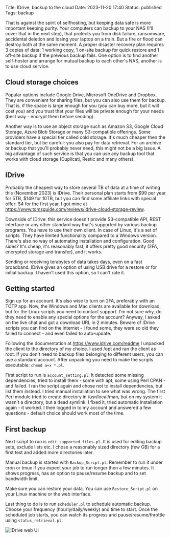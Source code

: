 Title: IDrive, backup to the cloud
Date: 2023-11-20 17:40
Status: published
Tags: backup

That is against the spirit of selfhosting, but keeping data safe is more important keeping purity. Your computers can backup to your NAS (I'll cover that in the next step), that protects you from disk failure, ransomware, accidental deletion and losing your laptop on a train. But a fire or flood can destroy both at the same moment. A proper disaster recovery plan requires 3 copies of data: 1 working copy, 1 on-site backup for quick restore and 1 off-site backup if the previous backup fails. One option is to find another self-hoster and arrange for mutual backup to each other's NAS, another is to use cloud service.

## Cloud storage choices

Popular options include Google Drive, Microsoft OneDrive and Dropbox. They are convenient for sharing files, but you can also use them for backup. That is, if the space is large enough for you (you can buy more, but it will cost you) and you trust that your files will be private enough for your needs (best way - encrypt them before sending).

Another way is to use an object storage such as Amazon S3, Google Cloud Storage, Azure Blob Storage or many S3-compatible offerings. Some providers have a special tier called cold storage. It's much cheaper then the standard tier, but be careful: you also pay for data retrieval. For an archive or backup that you'll probably never need, this might not be a big issue. A big advantage of such service is that you can use any backup tool that works with cloud storage (Duplicati, Restic and many others).

## IDrive

Probably the cheapest way to store several TB of data at a time of writing this (November 2023) is IDrive. Their personal plan starts from $99 per year for 5TB, $149 for 10TB, but you can find some affiliate links with special offer: $4 for the first year. I got mine at <https://www.tomsguide.com/reviews/idrive-cloud-storage-review>. 

Downside of IDrive: this service doesn't provide S3-compatible API, REST interface or any other standard way that's supported by various backup programs. You have to use their own client. In case of Linux, it's a set of scripts. They have limited functionality compared to a Windows version. There's also no way of automating installation and configuration. Good sides? It's cheap, it's reasonably fast, it offers pretty good security (2FA, encrypted storage and transfer), and it works.

Sending or receiving terabytes of data takes days, even on a fast broadband. IDrive gives an option of using USB drive for a restore or for initial backup. I haven't used this option, so I can't rate it.

## Getting started

Sign up for an account. It's also wise to turn on 2FA, preferably with an TOTP app. Now, the Windows and Mac clients are available for download, but for the Linux scripts you need to contact support. I'm not sure why, do they need to enable any special options for the account? Anyway, I asked on the live chat and got a download URL in 2 minutes. Beware of IDrive scripts you can find on the internet - I found some, they were so old they failed to connect - and even failed to auto-update.

Following the documentation at <https://www.idrive.com/readme> I unpacked the client to the directory of my choice. I used /opt and ran the client as root. If you don't need to backup files belonging to different users, you can use a standard account. After unpacking you need to make the scripts executable: `chmod a+x *.pl`.

First script to run is `account_setting.pl`. It detected some missing dependencies, tried to install them - some with apt, some using Perl CPAN - and failed. I ran the script again and chose not to install dependencies, but list them instead. I tried manual installation to see what was wrong. The first Perl module tried to create directory in /usr/local/man, but on my system it wasn't a directory, but a dead symlink. I fixed it, tried automatic installation again - it worked. I then logged in to my account and answered a few questions - default choice should work most of the time.

## First backup

Next script to run is `edit_supported_files.pl`. It is used for editing backup sets, exclude lists etc. I chose a reasonably sized directory (few GB) for a first test and added more directories later.

Manual backup is started with `Backup_Script.pl`. Remember to run it under cron or tmux if you expect your job to run longer then a few minutes. It shows progress, has an option to pause/resume backup and to set bandwidth limit.

Make sure you can restore your data. You can use `Restore_Script.pl` on your Linux machine or the web interface.

Last thing to do is to run `scheduler.pl` to schedule automatic backup. Choose your frequency (hourly/daily/weekly) and time to start. Once the scheduled job starts, you can watch its progress and pause/resume/throttle using `status_retrieval.pl`.

![IDrive web UI]({static}/images/idrive.png)